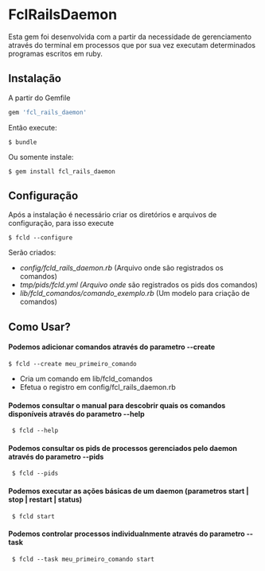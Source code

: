 # FclRailsDaemon

Esta gem foi desenvolvida com a partir da necessidade de gerenciamento através do terminal em processos que por sua vez
executam determinados programas escritos em ruby.

## Instalação

A partir do Gemfile

```ruby
gem 'fcl_rails_daemon'
```

Então execute:

    $ bundle

Ou somente instale:

    $ gem install fcl_rails_daemon


## Configuração

Após a instalação é necessário criar os diretórios e arquivos de configuração, para isso execute

    $ fcld --configure

Serão criados:

 * _config/fcld_rails_daemon.rb_ (Arquivo onde são registrados os comandos)
 * _tmp/pids/fcld.yml (Arquivo onde_ são registrados os pids dos comandos)
 * _lib/fcld_comandos/comando_exemplo.rb_ (Um modelo para criação de comandos)


## Como Usar?

#### Podemos adicionar comandos através do parametro --create

    $ fcld --create meu_primeiro_comando

 * Cria um comando em lib/fcld_comandos
 * Efetua o registro em config/fcl_rails_daemon.rb


#### Podemos consultar o manual para descobrir quais os comandos disponíveis através do parametro --help

     $ fcld --help


#### Podemos consultar os pids de processos gerenciados pelo daemon através do parametro --pids

     $ fcld --pids


#### Podemos executar as ações básicas de um daemon (parametros start | stop | restart | status)

     $ fcld start


#### Podemos controlar processos individualnmente através do parametro --task

     $ fcld --task meu_primeiro_comando start

